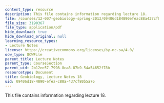 ```yaml
---
content_type: resource
description: This file contains information regarding lecture 18.
file: /courses/12-007-geobiology-spring-2013/09406d184890efeac88a437cf80b5a76_MIT12_007S13_Lec18.pdf
file_size: 3190367
file_type: application/pdf
hide_download: true
hide_download_original: null
learning_resource_types:
- Lecture Notes
license: https://creativecommons.org/licenses/by-nc-sa/4.0/
ocw_type: OCWFile
parent_title: Lecture Notes
parent_type: CourseSection
parent_uid: 2b12ee57-7998-8ca8-87b9-54a54652f78b
resourcetype: Document
title: Geobiology, Lecture Notes 18
uid: 09406d18-4890-efea-c88a-437cf80b5a76
---
```

This file contains information regarding lecture 18.